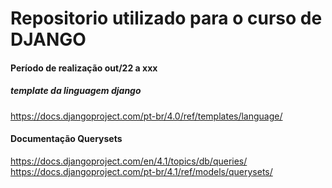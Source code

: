 # Repositorio utilizado para o curso de DJANGO

#### Período de realização out/22 a xxx

##### template da linguagem django
https://docs.djangoproject.com/pt-br/4.0/ref/templates/language/

#### Documentação Querysets
https://docs.djangoproject.com/en/4.1/topics/db/queries/
https://docs.djangoproject.com/pt-br/4.1/ref/models/querysets/